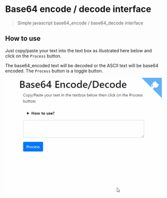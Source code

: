 # Base64 encode / decode interface

> Simple javascript base64_encode / base64_decode interface

## How to use

Just copy/paste your text into the text box as illustrated here below and click on the `Process` button.

The base64_encoded text will be decoded or the ASCII text will be base64 encoded. The `Process` button is a toggle button.

![Encode](images/demo.gif)
